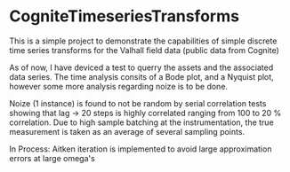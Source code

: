 # CogniteTimeseriesTransforms
This is a simple project to demonstrate the capabilities of simple discrete time series transforms for the Valhall field data (public data from Cognite)

As of now, I have deviced a test to querry the assets and the associated data series. The time analysis consits of a Bode plot, and a Nyquist plot, however some more analysis regarding noize is to be done.

Noize (1 instance) is found to not be random by serial correlation tests showing that lag -> 20 steps is highly correlated ranging from 100 to 20 % correlation. Due to high sample batching at the instrumentation, the true measurement is taken as an average of several sampling points.

In Process: Aitken iteration is implemented to avoid large approximation errors at large omega's
